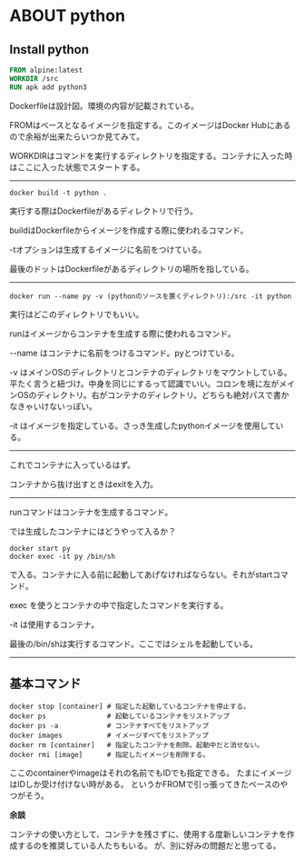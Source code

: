 
# ABOUT python

## Install python

``` Dockerfile
FROM alpine:latest
WORKDIR /src
RUN apk add python3
```

Dockerfileは設計図。環境の内容が記載されている。

FROMはベースとなるイメージを指定する。このイメージはDocker Hubにあるので余裕が出来たらいつか見てみて。

WORKDIRはコマンドを実行するディレクトリを指定する。コンテナに入った時はここに入った状態でスタートする。

<hr>

``` command line
docker build -t python .
```

実行する際はDockerfileがあるディレクトリで行う。

buildはDockerfileからイメージを作成する際に使われるコマンド。

-tオプションは生成するイメージに名前をつけている。

最後のドットはDockerfileがあるディレクトリの場所を指している。

<hr>

``` command line
docker run --name py -v (pythonのソースを置くディレクトリ):/src -it python
```

実行はどこのディレクトリでもいい。

runはイメージからコンテナを生成する際に使われるコマンド。

--name はコンテナに名前をつけるコマンド。pyとつけている。

-v はメインOSのディレクトリとコンテナのディレクトリをマウントしている。平たく言うと紐づけ。中身を同じにするって認識でいい。コロンを境に左がメインOSのディレクトリ。右がコンテナのディレクトリ。どちらも絶対パスで書かなきゃいけないっぽい。

-it はイメージを指定している。さっき生成したpythonイメージを使用している。

<hr>

これでコンテナに入っているはず。

コンテナから抜け出すときはexitを入力。

<hr>

runコマンドはコンテナを生成するコマンド。

では生成したコンテナにはどうやって入るか？

``` command line
docker start py
docker exec -it py /bin/sh
```

で入る。コンテナに入る前に起動してあげなければならない。それがstartコマンド。

exec を使うとコンテナの中で指定したコマンドを実行する。

-it は使用するコンテナ。

最後の/bin/shは実行するコマンド。ここではシェルを起動している。

<hr>

## 基本コマンド

```
docker stop [container] # 指定した起動しているコンテナを停止する。
docker ps               # 起動しているコンテナをリストアップ
docker ps -a            # コンテナすべてをリストアップ
docker images           # イメージすべてをリストアップ
docker rm [container]   # 指定したコンテナを削除。起動中だと消せない。
docker rmi [image]      # 指定したイメージを削除する。
```

ここのcontainerやimageはそれの名前でもIDでも指定できる。
たまにイメージはIDしか受け付けない時がある。
というかFROMで引っ張ってきたベースのやつがそう。

**余談**

コンテナの使い方として、コンテナを残さずに、使用する度新しいコンテナを作成するのを推奨している人たちもいる。
が、別に好みの問題だと思ってる。